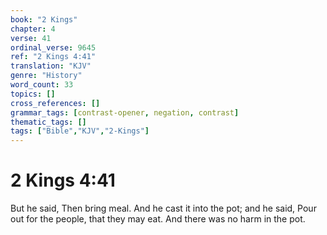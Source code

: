 ```yaml
---
book: "2 Kings"
chapter: 4
verse: 41
ordinal_verse: 9645
ref: "2 Kings 4:41"
translation: "KJV"
genre: "History"
word_count: 33
topics: []
cross_references: []
grammar_tags: [contrast-opener, negation, contrast]
thematic_tags: []
tags: ["Bible","KJV","2-Kings"]
---
```


# 2 Kings 4:41

But he said, Then bring meal. And he cast it into the pot; and he said, Pour out for the people, that they may eat. And there was no harm in the pot.
